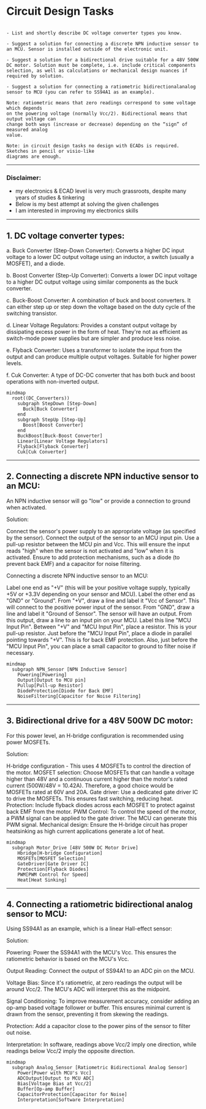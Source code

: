 # Circuit Design Tasks

```

- List and shortly describe DC voltage converter types you know.

- Suggest a solution for connecting a discrete NPN inductive sensor to an MCU. Sensor is installed outside of the electronic unit.

- Suggest a solution for a bidirectional drive suitable for a 48V 500W DC motor. Solution must be complete, i.e. include critical components selection, as well as calculations or mechanical design nuances if required by solution.

- Suggest a solution for connecting a ratiometric bidirectionalanalog sensor to MCU (you can refer to SS94A1 as an example).

Note: ratiometric means that zero readings correspond to some voltage which depends
on the powering voltage (normally Vcc/2). Bidirectional means that output voltage can
change both ways (increase or decrease) depending on the “sign” of measured analog
value.

Note: in circuit design tasks no design with ECADs is required. Sketches in pencil or visio-like
diagrams are enough.

```

---
### Disclaimer: 
- my electronics & ECAD level is very much grassroots, despite many years of studies & tinkering
- Below is my best attempt at solving the given challenges
- I am interested in improving my electronics skills

---

## 1. DC voltage converter types:

a. Buck Converter (Step-Down Converter):
Converts a higher DC input voltage to a lower DC output voltage using an inductor, a switch (usually a MOSFET), and a diode.

b. Boost Converter (Step-Up Converter):
Converts a lower DC input voltage to a higher DC output voltage using similar components as the buck converter.

c. Buck-Boost Converter:
A combination of buck and boost converters. It can either step up or step down the voltage based on the duty cycle of the switching transistor.

d. Linear Voltage Regulators:
Provides a constant output voltage by dissipating excess power in the form of heat. They're not as efficient as switch-mode power supplies but are simpler and produce less noise.

e. Flyback Converter:
Uses a transformer to isolate the input from the output and can produce multiple output voltages. Suitable for higher power levels.

f. Cuk Converter:
A type of DC-DC converter that has both buck and boost operations with non-inverted output.


```mermaid
mindmap
  root((DC_Converters))
    subgraph StepDown [Step-Down]
      Buck[Buck Converter]
    end
    subgraph StepUp [Step-Up]
      Boost[Boost Converter]
    end
    BuckBoost[Buck-Boost Converter]
    Linear[Linear Voltage Regulators]
    Flyback[Flyback Converter]
    Cuk[Cuk Converter]
```

---

## 2. Connecting a discrete NPN inductive sensor to an MCU:

An NPN inductive sensor will go "low" or provide a connection to ground when activated.

Solution:

Connect the sensor's power supply to an appropriate voltage (as specified by the sensor).
Connect the output of the sensor to an MCU input pin.
Use a pull-up resistor between the MCU pin and Vcc. This will ensure the input reads "high" when the sensor is not activated and "low" when it is activated.
Ensure to add protection mechanisms, such as a diode (to prevent back EMF) and a capacitor for noise filtering.

Connecting a discrete NPN inductive sensor to an MCU:

Label one end as "+V" (this will be your positive voltage supply, typically +5V or +3.3V depending on your sensor and MCU).
Label the other end as "GND" or "Ground".
From "+V", draw a line and label it "Vcc of Sensor". This will connect to the positive power input of the sensor.
From "GND", draw a line and label it "Ground of Sensor".
The sensor will have an output. From this output, draw a line to an input pin on your MCU. Label this line "MCU Input Pin".
Between "+V" and "MCU Input Pin", place a resistor. This is your pull-up resistor.
Just before the "MCU Input Pin", place a diode in parallel pointing towards "+V". This is for back EMF protection.
Also, just before the "MCU Input Pin", you can place a small capacitor to ground to filter noise if necessary.

```mermaid
mindmap
  subgraph NPN_Sensor [NPN Inductive Sensor]
    Powering[Powering]
    Output[Output to MCU pin]
    Pullup[Pull-up Resistor]
    DiodeProtection[Diode for Back EMF]
    NoiseFiltering[Capacitor for Noise Filtering]
```

---

## 3. Bidirectional drive for a 48V 500W DC motor:
For this power level, an H-bridge configuration is recommended using power MOSFETs.

Solution:

H-bridge configuration - This uses 4 MOSFETs to control the direction of the motor.
MOSFET selection: Choose MOSFETs that can handle a voltage higher than 48V and a continuous current higher than the motor's rated current (500W/48V = 10.42A). Therefore, a good choice would be MOSFETs rated at 60V and 20A.
Gate driver: Use a dedicated gate driver IC to drive the MOSFETs. This ensures fast switching, reducing heat.
Protection: Include flyback diodes across each MOSFET to protect against back EMF from the motor.
PWM Control: To control the speed of the motor, a PWM signal can be applied to the gate driver. The MCU can generate this PWM signal.
Mechanical design: Ensure the H-bridge circuit has proper heatsinking as high current applications generate a lot of heat.

```mermaid
mindmap
  subgraph Motor_Drive [48V 500W DC Motor Drive]
    Hbridge[H-bridge Configuration]
    MOSFETs[MOSFET Selection]
    GateDriver[Gate Driver IC]
    Protection[Flyback Diodes]
    PWM[PWM Control for Speed]
    Heat[Heat Sinking]
```

---

## 4. Connecting a ratiometric bidirectional analog sensor to MCU:
Using SS94A1 as an example, which is a linear Hall-effect sensor:

Solution:

Powering: Power the SS94A1 with the MCU's Vcc. 
This ensures the ratiometric behavior is based on the MCU's Vcc.

Output Reading: Connect the output of SS94A1 to an ADC pin on the MCU.

Voltage Bias: Since it's ratiometric, at zero readings the output will be around Vcc/2. The MCU's ADC will interpret this as the midpoint.

Signal Conditioning: To improve measurement accuracy, consider adding an op-amp based voltage follower or buffer. This ensures minimal current is drawn from the sensor, preventing it from skewing the readings.

Protection: Add a capacitor close to the power pins of the sensor to filter out noise.

Interpretation: In software, readings above Vcc/2 imply one direction, while readings below Vcc/2 imply the opposite direction.

```mermaid
mindmap
  subgraph Analog_Sensor [Ratiometric Bidirectional Analog Sensor]
    Power[Power with MCU's Vcc]
    ADCOutput[Output to MCU ADC]
    Bias[Voltage Bias at Vcc/2]
    Buffer[Op-amp Buffer]
    CapacitorProtection[Capacitor for Noise]
    Interpretation[Software Interpretation]
```